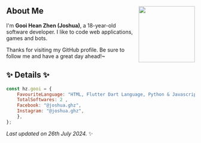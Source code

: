 ## About Me <img align="right" src="https://avatars.githubusercontent.com/u/99566927?v=4" width="150" />
I'm **Gooi Hean Zhen (Joshua)**, a 18-year-old software developer. I like to code web applications, games and bots. 
  
Thanks for visiting my GitHub profile. Be sure to follow me and have a great day ahead!~
  
<h2 align="left"> ✨ Details ✨</h2>

```js
const hz.gooi = {
    FavouriteLanguage: "HTML, Flutter Dart Language, Python & Javascript",
    TotalSoftwares: 2 ,
    Facebook: "@joshua.ghz",
    Instagram: "@joshua.ghz",
    },
};
```
  
<i>Last updated on 26th July 2024.</i> ✨
